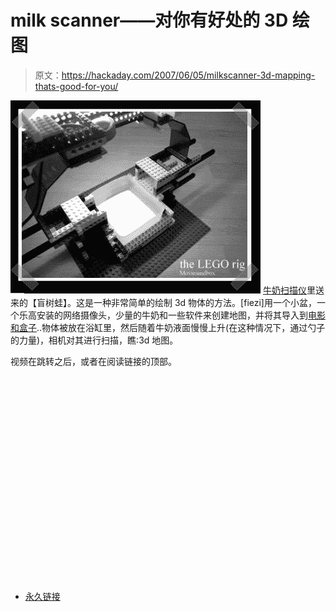 # milk scanner——对你有好处的 3D 绘图

> 原文：<https://hackaday.com/2007/06/05/milkscanner-3d-mapping-thats-good-for-you/>

![](img/2e6b5cca9f9e49eda0ec3d7e2d7e9415.png)
[牛奶扫描仪](http://www.instructables.com/id/E16Y5T8F22U9YWA/)里送来的【盲树蛙】。这是一种非常简单的绘制 3d 物体的方法。[fiezi]用一个小盆，一个乐高安装的网络摄像头，少量的牛奶和一些软件来创建地图，并将其导入到[电影和盒子](http://moviesandbox.com/)..物体被放在浴缸里，然后随着牛奶液面慢慢上升(在这种情况下，通过勺子的力量)，相机对其进行扫描，瞧:3d 地图。

视频在跳转之后，或者在阅读链接的顶部。

<object width="400" height="325"><param name="movie" value="http://www.youtube.com/v/XSrW-wAWZe4"><param name="wmode" value="transparent"></object>

*   [永久链接](http://www.instructables.com/id/E16Y5T8F22U9YWA/)